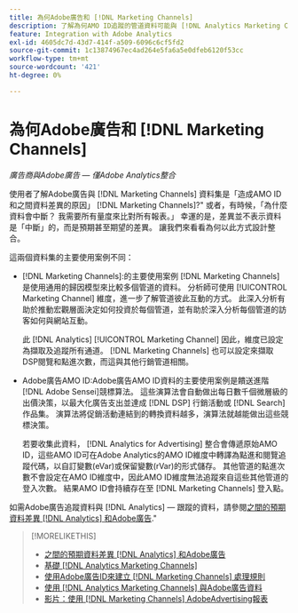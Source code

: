 ```yaml
---
title: 為何Adobe廣告和 [!DNL Marketing Channels]
description: 了解為何AMO ID追蹤的管道資料可能與 [!DNL Analytics Marketing Channels].
feature: Integration with Adobe Analytics
exl-id: 4605dc7d-43d7-414f-a509-6096c6cf5fd2
source-git-commit: 1c13874967ec4ad264e5fa6a5e0dfeb6120f53cc
workflow-type: tm+mt
source-wordcount: '421'
ht-degree: 0%

---
```


# 為何Adobe廣告和 [!DNL Marketing Channels]

*廣告商與Adobe廣告 — 僅Adobe Analytics整合*

使用者了解Adobe廣告與 [!DNL Marketing Channels] 資料集是「造成AMO ID和之間資料差異的原因」 [!DNL Marketing Channels]?&quot; 或者，有時候，「為什麼資料會中斷？ 我需要所有量度來比對所有報表。」 幸運的是，差異並不表示資料是「中斷」的，而是預期甚至期望的差異。 讓我們來看看為何以此方式設計整合。

這兩個資料集的主要使用案例不同：

* [!DNL Marketing Channels]:的主要使用案例 [!DNL Marketing Channels] 是使用通用的歸因模型來比較多個管道的資料。 分析師可使用 [!UICONTROL Marketing Channel] 維度，進一步了解管道彼此互動的方式。 此深入分析有助於推動宏觀層面決定如何投資於每個管道，並有助於深入分析每個管道的訪客如何與網站互動。

   此 [!DNL Analytics] [!UICONTROL Marketing Channel] 因此，維度已設定為擷取及追蹤所有通道。 [!DNL Marketing Channels] 也可以設定來擷取DSP閱覽和點進次數，而這與其他行銷管道相關。

* Adobe廣告AMO ID:Adobe廣告AMO ID資料的主要使用案例是饋送進階 [!DNL Adobe Sensei]競標算法。 這些演算法會自動做出每日數千個微層級的出價決策，以最大化廣告支出並達成 [!DNL DSP] 行銷活動或 [!DNL Search] 作品集。 演算法將促銷活動連結到的轉換資料越多，演算法就越能做出這些競標決策。

   若要收集此資料， [!DNL Analytics for Advertising] 整合會傳遞原始AMO ID，這些AMO ID可在Adobe Analytics的AMO ID維度中轉譯為點進和閱覽追蹤代碼，以自訂變數(eVar)或保留變數(rVar)的形式儲存。 其他管道的點進次數不會設定在AMO ID維度中，因此AMO ID維度無法追蹤來自這些其他管道的登入次數。 結果AMO ID會持續存在至 [!DNL Marketing Channels] 登入點。

如需Adobe廣告追蹤資料與 [!DNL Analytics] — 跟蹤的資料，請參閱[之間的預期資料差異 [!DNL Analytics] 和Adobe廣告](../data-variances.md).&quot;

>[!MORELIKETHIS]
>
>* [之間的預期資料差異 [!DNL Analytics] 和Adobe廣告](/help/integrations/analytics/data-variances.md)
>* [基礎 [!DNL Analytics Marketing Channels]](mc-overview.md)
>* [使用Adobe廣告ID來建立 [!DNL Marketing Channels] 處理規則](mc-ids.md)
>* [使用 [!DNL Analytics Marketing Channels] 與Adobe廣告資料](mc-ac-data.md)
>* [影片：使用 [!DNL Marketing Channels] AdobeAdvertising報表](https://experienceleague.adobe.com/docs/advertising-cloud-learn/tutorials/analytics/analytics-reporting-a4adc.html)

